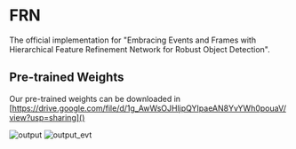 # FRN

The official implementation for "Embracing Events and Frames with Hierarchical Feature Refinement Network for Robust Object Detection".

## Pre-trained Weights

Our pre-trained weights can be downloaded in [https://drive.google.com/file/d/1g_AwWsOJHljpQYIpaeAN8YvYWh0pouaV/view?usp=sharing]()

![output](https://github.com/HuCaoFighting/FRN/assets/66437581/63188281-6f24-4944-869f-029e4ac26bed)
![output_evt](https://github.com/HuCaoFighting/FRN/assets/66437581/f8e54dda-c623-4fda-91af-012fe24c22fe)
